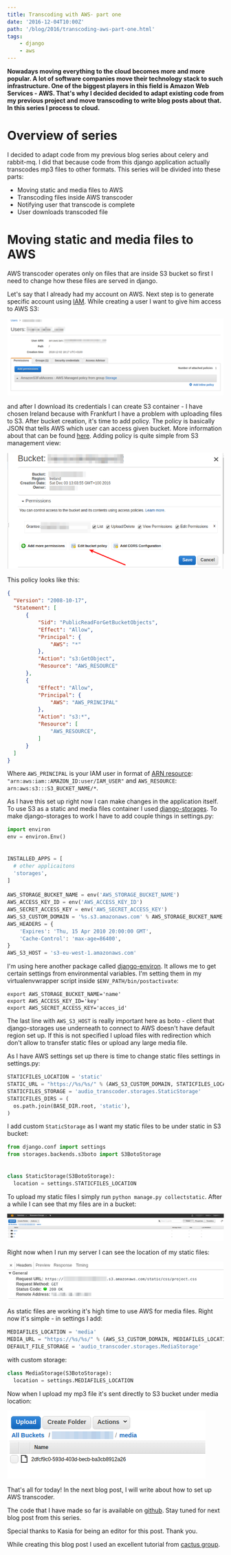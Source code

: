 ```yaml
---
title: Transcoding with AWS- part one
date: '2016-12-04T10:00Z'
path: '/blog/2016/transcoding-aws-part-one.html'
tags:
    - django
    - aws
---
```


**Nowadays moving everything to the cloud becomes more and more popular.
A lot of software companies move their technology stack to such
infrastructure. One of the biggest players in this field is Amazon Web
Services - AWS. That's why I decided decided to adapt existing code from
my previous project and move transcoding to write blog posts about that.
In this series I process to cloud.**

Overview of series
==================

I decided to adapt code from my previous blog series about celery and
rabbit-mq. I did that because code
from this django application actually transcodes mp3 files to other
formats. This series will be divided into these parts:

-   Moving static and media files to AWS
-   Transcoding files inside AWS transcoder
-   Notifying user that transcode is complete
-   User downloads transcoded file

Moving static and media files to AWS
====================================

AWS transcoder operates only on files that are inside S3 bucket so first
I need to change how these files are served in django.

Let's say that I already had my account on AWS. Next step is to generate
specific account using
[IAM](http://docs.aws.amazon.com/IAM/latest/UserGuide/introduction.html).
While creating a user I want to give him access to AWS S3:

![Policy for IAM user](./aws1.png)

and after I download its credentials I can create S3 container - I have
chosen Ireland because with Frankfurt I have a problem with uploading
files to S3. After bucket creation, it's time to add policy. The policy
is basically JSON that tells AWS which user can access given bucket.
More information about that can be found
[here](http://docs.aws.amazon.com/AmazonS3/latest/dev/intro-managing-access-s3-resources.html).
Adding policy is quite simple from S3 management view:

![Policy for S3 bucket](./aws2.png)

This policy looks like this:

```json
{
  "Version": "2008-10-17",
  "Statement": [
      {
          "Sid": "PublicReadForGetBucketObjects",
          "Effect": "Allow",
          "Principal": {
              "AWS": "*"
          },
          "Action": "s3:GetObject",
          "Resource": "AWS_RESOURCE"
      },
      {
          "Effect": "Allow",
          "Principal": {
              "AWS": "AWS_PRINCIPAL"
          },
          "Action": "s3:*",
          "Resource": [
              "AWS_RESOURCE",
          ]
      }
  ]
}
```

Where `AWS_PRINCIPAL` is your IAM user in format of [ARN
resource](http://docs.aws.amazon.com/general/latest/gr/aws-arns-and-namespaces.html):
`"arn:aws:iam::AMAZON_ID:user/IAM_USER"` and `AWS_RESOURCE`:
`arn:aws:s3:::S3_BUCKET_NAME/*`.

As I have this set up right now I can make changes in the application
itself. To use S3 as a static and media files container I used
[django-storages](https://django-storages.readthedocs.io/en/latest/). To
make django-storages to work I have to add couple things in settings.py:

```python
import environ
env = environ.Env()


INSTALLED_APPS = [
  # other applicaitons
  'storages',
]

AWS_STORAGE_BUCKET_NAME = env('AWS_STORAGE_BUCKET_NAME')
AWS_ACCESS_KEY_ID = env('AWS_ACCESS_KEY_ID')
AWS_SECRET_ACCESS_KEY = env('AWS_SECRET_ACCESS_KEY')
AWS_S3_CUSTOM_DOMAIN = '%s.s3.amazonaws.com' % AWS_STORAGE_BUCKET_NAME
AWS_HEADERS = {
    'Expires': 'Thu, 15 Apr 2010 20:00:00 GMT',
    'Cache-Control': 'max-age=86400',
}
AWS_S3_HOST = 's3-eu-west-1.amazonaws.com'
```

I'm using here another package called
[django-environ](https://github.com/joke2k/django-environ). It allows me
to get certain settings from environmental variables. I'm setting them
in my virtualenvwrapper script inside `$ENV_PATH/bin/postactivate`:

``` {.sourceCode .shell}
export AWS_STORAGE_BUCKET_NAME='name'
export AWS_ACCESS_KEY_ID='key'
export AWS_SECRET_ACCESS_KEY='acces_id'
```

The last line with `AWS_S3_HOST` is really important here as boto -
client that django-storages use underneath to connect to AWS doesn't
have default region set up. If this is not specified I upload files with
redirection which don't allow to transfer static files or upload any
large media file.

As I have AWS settings set up there is time to change static files
settings in settings.py:

```python
STATICFILES_LOCATION = 'static'
STATIC_URL = "https://%s/%s/" % (AWS_S3_CUSTOM_DOMAIN, STATICFILES_LOCATION)
STATICFILES_STORAGE = 'audio_transcoder.storages.StaticStorage'
STATICFILES_DIRS = (
  os.path.join(BASE_DIR.root, 'static'),
)
```

I add custom `StaticStorage` as I want my static files to be under
static in S3 bucket:

```python
from django.conf import settings
from storages.backends.s3boto import S3BotoStorage


class StaticStorage(S3BotoStorage):
  location = settings.STATICFILES_LOCATION
```

To upload my static files I simply run `python manage.py collectstatic`.
After a while I can see that my files are in a bucket:

![Static files inside S3](./aws3.png)

Right now when I run my server I can see the location of my static
files:

![Static files loaded from S3](./aws4.png)

As static files are working it's high time to use AWS for media files.
Right now it's simple - in settings I add:

```python
MEDIAFILES_LOCATION = 'media'
MEDIA_URL = "https://%s/%s/" % (AWS_S3_CUSTOM_DOMAIN, MEDIAFILES_LOCATION)
DEFAULT_FILE_STORAGE = 'audio_transcoder.storages.MediaStorage'
```

with custom storage:

```python
class MediaStorage(S3BotoStorage):
  location = settings.MEDIAFILES_LOCATION
```

Now when I upload my mp3 file it's sent directly to S3 bucket under
media location:

![Media files in S3](./aws5.png)

That's all for today! In the next blog post, I will write about how to
set up AWS transcoder.

The code that I have made so far is available on
[github](https://github.com/krzysztofzuraw/blog_transcoder_aws). Stay
tuned for next blog post from this series.

Special thanks to Kasia for being an editor for this post. Thank you.

While creating this blog post I used an excellent tutorial from [cactus
group](https://www.caktusgroup.com/blog/2014/11/10/Using-Amazon-S3-to-store-your-Django-sites-static-and-media-files/).
